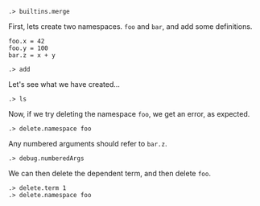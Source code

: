 ```ucm
.> builtins.merge
```

First, lets create two namespaces. `foo` and `bar`, and add some definitions.

```unison
foo.x = 42
foo.y = 100
bar.z = x + y
```

```ucm
.> add
```

Let's see what we have created...

```ucm
.> ls
```

Now, if we try deleting the namespace `foo`, we get an error, as expected.

```ucm:error
.> delete.namespace foo
```

Any numbered arguments should refer to `bar.z`.

```ucm
.> debug.numberedArgs
```

We can then delete the dependent term, and then delete `foo`.

```ucm
.> delete.term 1
.> delete.namespace foo
```
